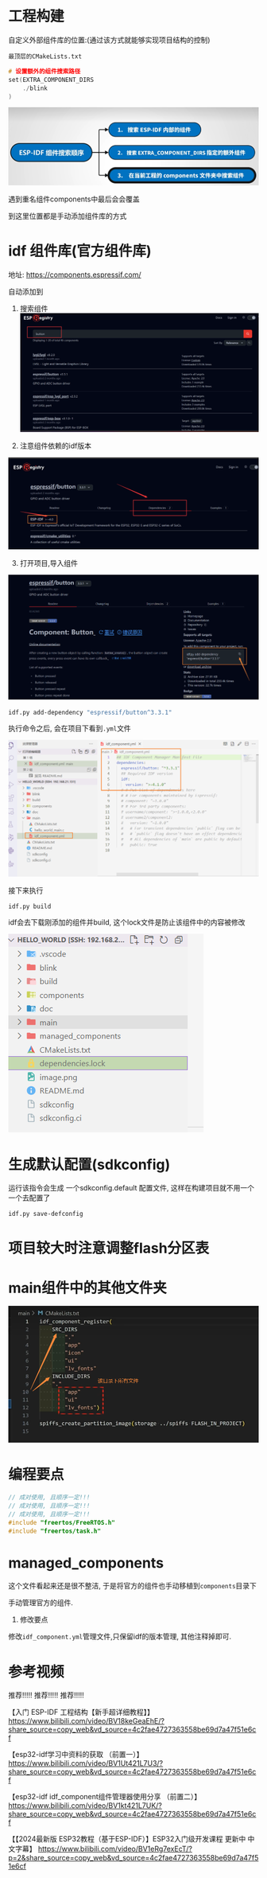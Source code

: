 # 工程构建

自定义外部组件库的位置:(通过该方式就能够实现项目结构的控制)

`最顶层的CMakeLists.txt`

``` c
# 设置额外的组件搜索路径
set(EXTRA_COMPONENT_DIRS
    ./blink
)
```

![alt text](./doc/img/image.png)

遇到重名组件components中最后会会覆盖

到这里位置都是手动添加组件库的方式

# idf 组件库(官方组件库)

地址:
https://components.espressif.com/

自动添加到

1. 搜索组件 
![alt text](./doc/img/image-1.png)

2. 注意组件依赖的idf版本

![alt text](./doc/img/image-2.png)

3. 打开项目,导入组件



![alt text](./doc/img/image-3.png)

``` bash
idf.py add-dependency "espressif/button^3.3.1"
```

执行命令之后, 会在项目下看到`.yml`文件

![alt text](./doc/img/image2.png)

接下来执行
``` bash
idf.py build
```

idf会去下载刚添加的组件并build, 这个lock文件是防止该组件中的内容被修改

![alt text](./doc/img/image2-1.png)

# 生成默认配置(sdkconfig)

运行该指令会生成 一个sdkconfig.default 配置文件, 这样在构建项目就不用一个一个去配置了

``` bash
idf.py save-defconfig
```

# 项目较大时注意调整flash分区表

# main组件中的其他文件夹

![alt text](./doc/img/image2-2.png)


# 编程要点

``` c
// 成对使用, 且顺序一定!!!
// 成对使用, 且顺序一定!!!
// 成对使用, 且顺序一定!!!
#include "freertos/FreeRTOS.h"
#include "freertos/task.h"
```





# managed_components

这个文件看起来还是很不整洁, 于是将官方的组件也手动移植到`components`目录下

手动管理官方的组件.

1. 修改要点

修改`idf_component.yml`管理文件,只保留idf的版本管理, 其他注释掉即可.




# 参考视频

推荐!!!!!
推荐!!!!!
推荐!!!!!

【入门 ESP-IDF 工程结构【新手超详细教程】】 https://www.bilibili.com/video/BV18keGeaEhE/?share_source=copy_web&vd_source=4c2fae4727363558be69d7a47f51e6cf

【esp32-idf学习中资料的获取 （前置一）】 https://www.bilibili.com/video/BV1Ut421L7U3/?share_source=copy_web&vd_source=4c2fae4727363558be69d7a47f51e6cf

【esp32-idf idf_component组件管理器使用分享 （前置二）】 https://www.bilibili.com/video/BV1kt421L7UK/?share_source=copy_web&vd_source=4c2fae4727363558be69d7a47f51e6cf

【【2024最新版 ESP32教程（基于ESP-IDF）】ESP32入门级开发课程 更新中 中文字幕】 https://www.bilibili.com/video/BV1eRg7exEcT/?p=2&share_source=copy_web&vd_source=4c2fae4727363558be69d7a47f51e6cf